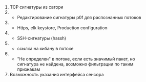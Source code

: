 1) TCP сигнатуры из сатори
2) * Редактирование сигнатуры p0f для распознанных потоков
3) * Https, elk keystore, Production configuration
4) * SSH-сигнатуры (hassh)
5) * ссылка на кибану в потоке
6) * "Не определен" в потоке, если есть значимый пакет, но сигнатура не найдена, возможно фильтрации по таким признакам
7) Возможность указания интерфейса сенсора

